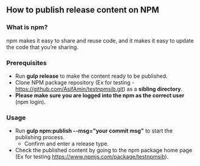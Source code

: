 ## How to publish release content on NPM

### What is npm?
npm makes it easy to share and reuse code, and it makes it easy to update the code that you’re sharing.

### Prerequisites
* Run __gulp release__ to make the content ready to be published.
* Clone NPM package repository (Ex for testing - https://github.com/AsifAmin/testnpmsib.git) as a __sibling directory__.
* __Please make sure you are logged into the npm as the correct user__ (npm login). 
 
### Usage
* Run __gulp npm:publish --msg="your commit msg"__ to start the publishing process. 
   * Confirm and enter a release type.
* Check the published content by going to the npm package home page (Ex for testing https://www.npmjs.com/package/testnpmsib).  
   
  

